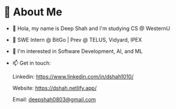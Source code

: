 # 💫 About Me

- 👋 Hola, my name is Deep Shah and I'm studying CS @ WesternU
  
- 🔭 SWE Intern @ BitGo | Prev @ TELUS, Vidyard, IPEX

- 👀 I'm interested in Software Development, AI, and ML 

- 📫 Get in touch:

     Linkedin: https://www.linkedin.com/in/dshah1010/
  
     Website: https://dshah.netlify.app/
  
     Email: deepshah0803@gmail.com
